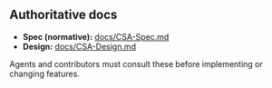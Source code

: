 ## Authoritative docs
- **Spec (normative):** [docs/CSA-Spec.md](docs/CSA-Spec.md)
- **Design:** [docs/CSA-Design.md](docs/CSA-Design.md)

Agents and contributors must consult these before implementing or changing features.
